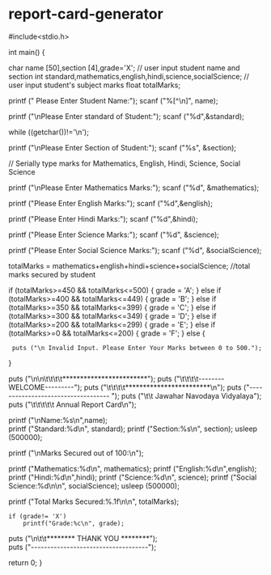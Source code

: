 # report-card-generator
#include<stdio.h>


int main()  {
  
  char name [50],section [4],grade='X';     // user input student name and section
  int standard,mathematics,english,hindi,science,socialScience;      // user input student's subject marks
  float totalMarks; 
  
  printf (" Please Enter Student Name:");
  scanf ("%[^\n]", name);
  
  printf ("\nPlease Enter standard of Student:");
  scanf ("%d",&standard);
  
  while ((getchar())!='\n');
  
  printf ("\nPlease Enter Section of Student:");
  scanf ("%s", &section);
  
  // Serially type marks for Mathematics, English, Hindi, Science, Social Science

  printf ("\nPlease Enter Mathematics Marks:");
  scanf ("%d", &mathematics); 
  
  printf ("Please Enter English Marks:");
  scanf ("%d",&english);
  
  printf ("Please Enter Hindi Marks:");
  scanf ("%d",&hindi);
  
  printf ("Please Enter Science Marks:");
  scanf ("%d", &science);
  
  printf ("Please Enter Social Science Marks:");
  scanf ("%d", &socialScience);
  
  totalMarks = mathematics+english+hindi+science+socialScience;    //total marks secured by student
  
  
   if (totalMarks>=450 && totalMarks<=500)  {
     grade = 'A'; 
   } else if (totalMarks>=400 && totalMarks<=449)  {
     grade = 'B'; 
   } else if (totalMarks>=350 && totalMarks<=399)  {
     grade = 'C'; 
   } else if (totalMarks>=300 && totalMarks<=349)  {
     grade = 'D'; 
   } else if (totalMarks>=200 && totalMarks<=299)  {
     grade = 'E'; 
   } else if (totalMarks>=0 && totalMarks<=200)  {
     grade = 'F'; 
   } else {
     
     puts ("\n Invalid Input. Please Enter Your Marks between 0 to 500.");
     
   }
   
  puts ("\n\n\t\t\t\t************************");
  puts ("\t\t\t\t--------WELCOME---------");
  puts ("\t\t\t\t************************\n");
  puts ("----------------------------------- ");
  puts ("\t\t Jawahar Navodaya Vidyalaya");
  puts ("\t\t\t\t\t Annual Report Card\n");
   
  printf ("\nName:%s\n",name);  
  printf ("Standard:%d\n", standard);
  printf ("Section:%s\n", section);
  usleep (500000);
  
  printf ("\nMarks Secured out of 100:\n");
  
  printf ("Mathematics:%d\n", mathematics);
  printf ("English:%d\n",english);
  printf ("Hindi:%d\n",hindi);
  printf ("Science:%d\n", science);
  printf ("Social Science:%d\n\n", socialScience);
  usleep (500000);
  
  printf ("Total Marks Secured:%.1f\n\n", totalMarks);
  
    if (grade!= 'X')  
        printf("Grade:%c\n", grade);
        
   puts ("\n\t\t******** THANK YOU ********");    
   puts ("------------------------------------");
   
   return 0;
}
